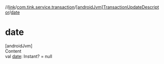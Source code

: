 //[link](../../index.md)/[com.tink.service.transaction](../index.md)/[[androidJvm]TransactionUpdateDescriptor](index.md)/[date](date.md)



# date  
[androidJvm]  
Content  
val [date](date.md): Instant? = null  



